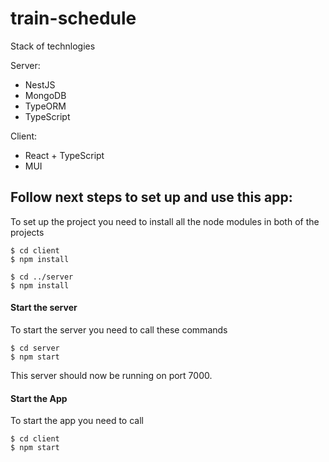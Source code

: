 # train-schedule
Stack of technlogies

Server:
- NestJS
- MongoDB
- TypeORM
- TypeScript

Client:
- React + TypeScript
- MUI

## Follow next steps to set up and use this app: 
To set up the project you need to install all the node modules in both of the projects
```
$ cd client
$ npm install
```
```
$ cd ../server
$ npm install
```
#### Start the server
To start the server you need to call these commands
```
$ cd server
$ npm start
```
This server should now be running on port 7000. 
#### Start the App
To start the app you need to call
```
$ cd client
$ npm start
```
